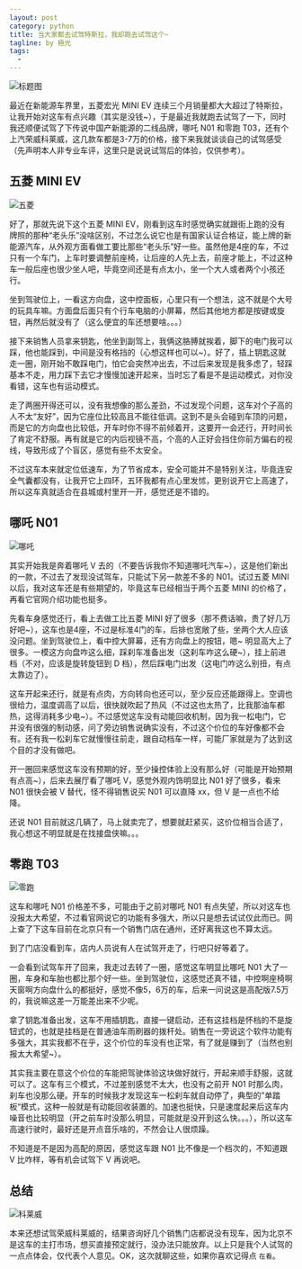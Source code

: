 ```yaml
---
layout: post
category: python
title: 当大家都去试驾特斯拉，我却跑去试驾这个~
tagline: by 極光
tags:
  - 
---
```


![标题图](http://www.justdopython.com/assets/images/2020/11/leapwu/00.jpg)

最近在新能源车界里，五菱宏光 MINI EV 连续三个月销量都大大超过了特斯拉，让我开始对这车有点兴趣（其实是没钱~），于是最近我就跑去试驾了一下，同时我还顺便试驾了下传说中国产新能源的二线品牌，哪吒 N01 和零跑 T03，还有个上汽荣威科莱威，这几款车都是3-7万的价格，接下来我就谈谈自己的试驾感受（先声明本人非专业车评，这里只是说说试驾后的体验，仅供参考）。

<!--more-->

## 五菱 MINI EV

![五菱](http://www.justdopython.com/assets/images/2020/11/leapwu/01.jpg)

好了，那就先说下这个五菱 MINI EV，刚看到这车时感觉确实就跟街上跑的没有牌照的那种“老头乐”没啥区别，不过怎么说它也是有国家认证合格证，能上牌的新能源汽车，从外观方面看做工要比那些“老头乐”好一些。虽然他是4座的车，不过只有一个车门，上车时要调整前座椅，让后座的人先上去，前座才能上，不过这种车一般后座也很少坐人吧，毕竟空间还是有点太小，坐一个大人或者两个小孩还行。

坐到驾驶位上，一看这方向盘，这中控面板，心里只有一个想法，这不就是个大号的玩具车嘛。方面盘后面只有个行车电脑的小屏幕，然后其他地方都是按键或旋钮，再然后就没有了（这么便宜的车还想要啥。。。）

接下来销售人员拿来钥匙，他坐到副驾上，我俩这胳膊就挨着，脚下的电门我可以踩，他也能踩到，中间是没有格挡的（心想这样也可以~）。好了，插上钥匙这就走一圈，刚开始不敢踩电门，怕它会突然冲出去，不过后来发现是我多虑了，轻踩基本不走，用力踩下去它才慢慢加速开起来，当时忘了看是不是运动模式，对你没看错，这车也有运动模式。

走了两圈开得还可以，没有我想像的那么差劲，不过发现个问题，这车对个子高的人不太“友好”，因为它座位比较高且不能往低调。这到不是头会碰到车顶的问题，而是它的方向盘也比较低，开车时你不得不前倾着开，这要开一会还行，开时间长了肯定不舒服。再有就是它的内后视镜不高，个高的人正好会挡住你前方偏右的视线，导致形成了个盲区，感觉有些不太安全。

不过这车本来就定位低速车，为了节省成本，安全可能并不是特别关注，毕竟连安全气囊都没有，让我开它上四环，五环我都有点心里发怵，更别说开它上高速了，所以这车真就适合在县城或村里开一开，感觉还是不错的。

## 哪吒 N01

![哪吒](http://www.justdopython.com/assets/images/2020/11/leapwu/02.jpg)

其实开始我是奔着哪吒 V 去的（不要告诉我你不知道哪吒汽车~），这是他们新出的一款，不过去了发现没试驾车，只能试下另一款差不多的 N01。试过五菱 MINI 以后，我对这车还是有些期望的，毕竟这车已经相当于两个五菱 MINI 的价格了，再看它官网介绍功能也挺多。

先看车身感觉还行，看上去做工比五菱 MINI 好了很多（那不费话嘛，贵了好几万好吧~），这车也是4座，不过是标准4门的车，后排也宽敞了些，坐两个大人应该没问题。坐到驾驶位上，看中控大屏幕，还有方向盘上的按钮，嗯~ 明显高大上了很多。一模这方向盘咋这么细，踩刹车准备出发（这刹车咋这么硬~），挂上前进档（不对，应该是旋转旋钮到 D 档），然后踩电门出发（这电门咋这么别扭，有点太靠边了）。

这车开起来还行，就是有点肉，方向转向也还可以，至少反应还能跟得上。空调也很给力，温度调高了以后，很快就吹起了热风（不过这也太热了，比我那油车都热，这得消耗多少电~）。不过感觉这车没有动能回收机制，因为我一松电门，它并没有很强的制动感，问了旁边销售说确实没有，不过这个价位的车好像都不会有。还有我一松刹车它就慢慢往前走，跟自动档车一样，可能厂家就是为了达到这个目的才没有做吧。

开一圈回来感觉这车没有预期的好，至少操控体验上没有那么好（可能是开始预期有点高~），后来去展厅看了哪吒 V，感觉外观内饰明显比 N01 好了很多，看来 N01 很快会被 V 替代，怪不得销售说买 N01 可以直降 xx，但 V 是一点也不给降。

还说 N01 目前就这几辆了，马上就卖完了，想要就赶紧买，这价位相当合适了，我心想这不明显就是在找接盘侠嘛。。。

## 零跑 T03

![零跑](http://www.justdopython.com/assets/images/2020/11/leapwu/03.jpg)

这车和哪吒 N01 价格差不多，可能由于之前对哪吒 N01 有点失望，所以对这车也没报太大希望，不过看官网说它的功能有多强大，所以只是想去试试仅此而已。网上查了下这车目前在北京只有一个销售门店在通州，还好离我这也不算太远。

到了门店没看到车，店内人员说有人在试驾开走了，行吧只好等着了。

一会看到试驾车开了回来，我走过去转了一圈，感觉这车明显比哪吒 N01 大了一圈，车身和车胎也都比那个好一些。坐到驾驶位，这感觉还真不错，中控啊座椅啊天窗啊方向盘什么的都挺好，感觉不像5，6万的车，后来一问说这是高配版7.5万的，我说嘛这差一万能差出来不少呢。

拿了钥匙准备出发，这车不用插钥匙，直接一键启动，还有这挂档是怀档的不是旋钮式的，也就是挂档是在普通油车雨刷器的拨杆处。销售在一旁说这个软件功能有多强大，其实我都不在乎，这个价位的车没有也正常，有了就是赚到了（当然也别报太大希望~）。

其实我主要在意这个价位的车能把驾驶体验这块做好就行，开起来顺手舒服，这就可以了。这车有三个模式，不过差别感觉不太大，也没有之前开 N01 时那么肉，刹车也没那么硬。开车的时候我才发现这车一松刹车就自动停了，典型的”单踏板“模式，这种一般就是有动能回收装置的。加速也挺快，只是速度起来后这车内噪音也比较明显（开之前车时没那么明显，可能就是没开到这么快。。。），所以这车高速行驶时，最好还是开点音乐啥的，不然会让人很烦躁。

不知道是不是因为高配的原因，感觉这车跟 N01 比不像是一个档次的，不知道跟 V 比咋样，等有机会试驾下 V 再说吧。

## 总结

![科莱威](http://www.justdopython.com/assets/images/2020/11/leapwu/05.jpg)

本来还想试驾荣威科莱威的，结果咨询好几个销售门店都说没有现车，因为北京不是这车的主打市场，想买直接预定就行，没办法只能放弃。以上只是我个人试驾的一点点体会，仅代表个人意见。OK，这次就聊这些，如果你喜欢记得点 `在看`。
